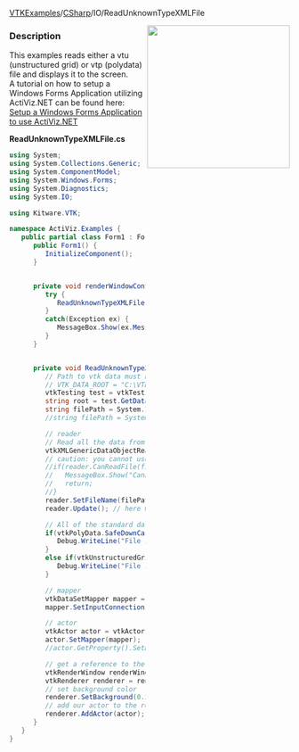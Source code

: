 [VTKExamples](/home/)/[CSharp](/CSharp)/IO/ReadUnknownTypeXMLFile

<img align="right" src="https://github.com/lorensen/VTKExamples/blob/gh-pages/Testing/Baseline/IO/TestReadUnknownTypeXMLFile.png?raw=true" width="256" />

### Description
This examples reads either a vtu (unstructured grid) or vtp (polydata) file and displays it to the screen.<br />
A tutorial on how to setup a Windows Forms Application utilizing ActiViz.NET can be found here: [Setup a Windows Forms Application to use ActiViz.NET](http://www.vtk.org/Wiki/VTK/CSharp/ActiViz.NET)

**ReadUnknownTypeXMLFile.cs**
```csharp
using System;
using System.Collections.Generic;
using System.ComponentModel;
using System.Windows.Forms;
using System.Diagnostics;
using System.IO;

using Kitware.VTK;

namespace ActiViz.Examples {
   public partial class Form1 : Form {
      public Form1() {
         InitializeComponent();
      }


      private void renderWindowControl1_Load(object sender, EventArgs e) {
         try {
            ReadUnknownTypeXMLFile();
         }
         catch(Exception ex) {
            MessageBox.Show(ex.Message, "Exception", MessageBoxButtons.OK);
         }
      }


      private void ReadUnknownTypeXMLFile() {
         // Path to vtk data must be set as an environment variable
         // VTK_DATA_ROOT = "C:\VTK\vtkdata-5.8.0"
         vtkTesting test = vtkTesting.New();
         string root = test.GetDataRoot();
         string filePath = System.IO.Path.Combine(root, @"Data\quadraticTetra01.vtu");
         //string filePath = System.IO.Path.Combine(root, @"Data\SyntheticPolyline.vtp");

         // reader
         // Read all the data from the file
         vtkXMLGenericDataObjectReader reader = vtkXMLGenericDataObjectReader.New();
         // caution: you cannot use CanReadFile with the generic reader
         //if(reader.CanReadFile(filePath) == 0) {
         //   MessageBox.Show("Cannot read file \"" + filePath + "\"", "Error", MessageBoxButtons.OK);
         //   return;
         //}
         reader.SetFileName(filePath);
         reader.Update(); // here we read the file actually

         // All of the standard data types can be checked and obtained like this:
         if(vtkPolyData.SafeDownCast(reader.GetOutput()) != null) {
            Debug.WriteLine("File is a polydata");
         }
         else if(vtkUnstructuredGrid.SafeDownCast(reader.GetOutput()) != null) {
            Debug.WriteLine("File is an unstructured grid");
         }

         // mapper
         vtkDataSetMapper mapper = vtkDataSetMapper.New();
         mapper.SetInputConnection(reader.GetOutputPort());

         // actor
         vtkActor actor = vtkActor.New();
         actor.SetMapper(mapper);
         //actor.GetProperty().SetRepresentationToWireframe();

         // get a reference to the renderwindow of our renderWindowControl1
         vtkRenderWindow renderWindow = renderWindowControl1.RenderWindow;
         vtkRenderer renderer = renderWindow.GetRenderers().GetFirstRenderer();
         // set background color
         renderer.SetBackground(0.2, 0.3, 0.4);
         // add our actor to the renderer
         renderer.AddActor(actor);
      }
   }
}
```
